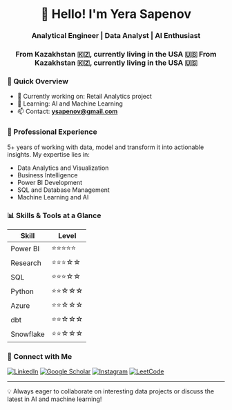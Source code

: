<h1 align="center">👋 Hello! I'm Yera Sapenov</h1>
<h3 align="center">Analytical Engineer | Data Analyst | AI Enthusiast</h3>
<h3 align="center">From Kazakhstan 🇰🇿, currently living in the USA 🇺🇸
From Kazakhstan 🇰🇿, currently living in the USA 🇺🇸</h3>

### 🚀 Quick Overview

- 🔭 Currently working on: Retail Analytics project
- 🌱 Learning: AI and Machine Learning
- 📫 Contact: **ysapenov@gmail.com**

### 💼 Professional Experience

5+ years of working with data, model and transform it into actionable insights. My expertise lies in:

- Data Analytics and Visualization
- Business Intelligence
- Power BI Development
- SQL and Database Management
- Machine Learning and AI

### 📊 Skills & Tools at a Glance

| Skill         | Level |
|---------------|-------|
| Power BI      | ⭐⭐⭐⭐⭐ |
| Research      | ⭐⭐⭐☆☆ |
| SQL           | ⭐⭐⭐☆☆ |
| Python        | ⭐⭐☆☆☆ |
| Azure         | ⭐⭐☆☆☆ |
| dbt           | ⭐⭐☆☆☆ |
| Snowflake     | ⭐⭐☆☆☆ |

### 🤝 Connect with Me

[![LinkedIn](https://img.shields.io/badge/LinkedIn-ysapenov-blue?style=flat-square&logo=linkedin)](https://linkedin.com/in/ysapenov)
[![Google Scholar](https://img.shields.io/badge/Google_Scholar-Profile-blue?style=flat-square&logo=google-scholar)](https://scholar.google.com/citations?user=kJmAVTUAAAAJ&hl=en) 
[![Instagram](https://img.shields.io/badge/Instagram-ysapenov-purple?style=flat-square&logo=instagram)](https://instagram.com/ysapenov)
[![LeetCode](https://img.shields.io/badge/LeetCode-ysapenov-orange?style=flat-square&logo=leetcode)](https://www.leetcode.com/ysapenov)

---

💡 Always eager to collaborate on interesting data projects or discuss the latest in AI and machine learning!
